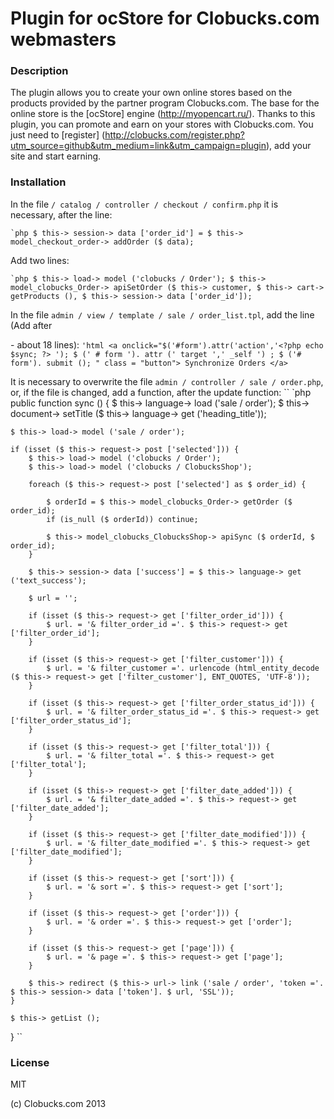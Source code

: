 Plugin for ocStore for Clobucks.com webmasters
==============

### Description
The plugin allows you to create your own online stores based on the products provided by the partner program
Clobucks.com. The base for the online store is the [ocStore] engine (http://myopencart.ru/).
Thanks to this plugin, you can promote and earn on your stores with Clobucks.com.
You just need to [register] (http://clobucks.com/register.php?utm_source=github&utm_medium=link&utm_campaign=plugin), add your site and start earning.

### Installation

In the file `/ catalog / controller / checkout / confirm.php` it is necessary, after the line:

`` `php
$ this-> session-> data ['order_id'] = $ this-> model_checkout_order-> addOrder ($ data);
``

Add two lines:

`` `php
$ this-> load-> model ('clobucks / Order');
$ this-> model_clobucks_Order-> apiSetOrder ($ this-> customer, $ this-> cart-> getProducts (), $ this-> session-> data ['order_id']);
``

In the file `admin / view / template / sale / order_list.tpl`, add the line (Add after <div class =" buttons "> - about 18 lines):
`` 'html
<a onclick="$('#form').attr('action','<?php echo $sync; ?> '); $ (' # form '). attr (' target ',' _self ') ; $ ('# form'). submit (); " class = "button"> Synchronize Orders </a>
``

It is necessary to overwrite the file `admin / controller / sale / order.php`, or, if the file is changed, add a function,
after the update function:
`` `php
public function sync () {
    $ this-> language-> load ('sale / order');
    $ this-> document-> setTitle ($ this-> language-> get ('heading_title'));

    $ this-> load-> model ('sale / order');

    if (isset ($ this-> request-> post ['selected'])) {
        $ this-> load-> model ('clobucks / Order');
        $ this-> load-> model ('clobucks / ClobucksShop');

        foreach ($ this-> request-> post ['selected'] as $ order_id) {

            $ orderId = $ this-> model_clobucks_Order-> getOrder ($ order_id);
            if (is_null ($ orderId)) continue;

            $ this-> model_clobucks_ClobucksShop-> apiSync ($ orderId, $ order_id);
        }

        $ this-> session-> data ['success'] = $ this-> language-> get ('text_success');

        $ url = '';

        if (isset ($ this-> request-> get ['filter_order_id'])) {
            $ url. = '& filter_order_id ='. $ this-> request-> get ['filter_order_id'];
        }

        if (isset ($ this-> request-> get ['filter_customer'])) {
            $ url. = '& filter_customer ='. urlencode (html_entity_decode ($ this-> request-> get ['filter_customer'], ENT_QUOTES, 'UTF-8'));
        }

        if (isset ($ this-> request-> get ['filter_order_status_id'])) {
            $ url. = '& filter_order_status_id ='. $ this-> request-> get ['filter_order_status_id'];
        }

        if (isset ($ this-> request-> get ['filter_total'])) {
            $ url. = '& filter_total ='. $ this-> request-> get ['filter_total'];
        }

        if (isset ($ this-> request-> get ['filter_date_added'])) {
            $ url. = '& filter_date_added ='. $ this-> request-> get ['filter_date_added'];
        }

        if (isset ($ this-> request-> get ['filter_date_modified'])) {
            $ url. = '& filter_date_modified ='. $ this-> request-> get ['filter_date_modified'];
        }

        if (isset ($ this-> request-> get ['sort'])) {
            $ url. = '& sort ='. $ this-> request-> get ['sort'];
        }

        if (isset ($ this-> request-> get ['order'])) {
            $ url. = '& order ='. $ this-> request-> get ['order'];
        }

        if (isset ($ this-> request-> get ['page'])) {
            $ url. = '& page ='. $ this-> request-> get ['page'];
        }

        $ this-> redirect ($ this-> url-> link ('sale / order', 'token ='. $ this-> session-> data ['token']. $ url, 'SSL'));
    }

    $ this-> getList ();
}
``

### License 

MIT

(c) Clobucks.com 2013
